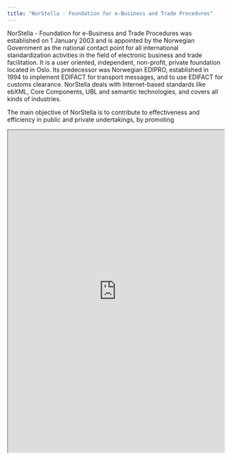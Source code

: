 ```yaml
---
title: "NorStella - Foundation for e-Business and Trade Procedures"
---
```


NorStella - Foundation for e-Business and Trade Procedures was established on 1 January 2003 and is appointed by the Norwegian Government as the national contact point for all international standardization activities in the field of electronic business and trade facilitation.  It is a user oriented, independent, non-profit, private foundation located in Oslo. Its predecessor was Norwegian EDIPRO, established in 1994 to implement EDIFACT for transport messages, and to use EDIFACT for customs clearance. NorStella deals with Internet-based standards like ebXML, Core Components, UBL and semantic technologies, and covers all kinds of industries.

The main objective of NorStella is to contribute to effectiveness and efficiency in public and private undertakings, by promoting

<iframe height="750" width="100%" src="https://ewelton.github.io/ktest/wiki.html#NorStella%20-%20Foundation%20for%20e-Business%20and%20Trade%20Procedures"></iframe>
